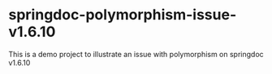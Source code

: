 # springdoc-polymorphism-issue-v1.6.10
This is a demo project to illustrate an issue with polymorphism on springdoc v1.6.10
